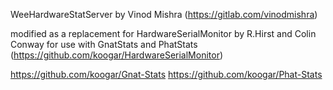 WeeHardwareStatServer by Vinod Mishra (https://gitlab.com/vinodmishra)

modified as a replacement for HardwareSerialMonitor by R.Hirst and Colin Conway for use with GnatStats and PhatStats
(https://github.com/koogar/HardwareSerialMonitor) 


https://github.com/koogar/Gnat-Stats
https://github.com/koogar/Phat-Stats


